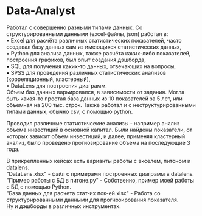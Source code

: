 # Data-Analyst

Работал с совершенно разными типами данных. Со структурированными данными (excel-файлы, json) работал в:  
• Excel для расчёта различных статистических показателей, часто создавал базу данных сам из имеющихся статистических данных,  
• Python для анализа данных, также расчёта каких-либо показателей, построения графиков, был опыт создания дэшборда,  
• SQL для получения каких-то данных, отвечающих на вопросы,  
• SPSS для проведения различных статистических анализов (корреляционный, кластерный),  
• DataLens для построения диаграмм.  
Объем баз данных варьировался, в зависимости от задания. Могла быть какая-то простая база данных из 10 показателей за 5 лет, или объемная на 200 тыс. строк.
Также работал и с неструктурированными типами данных, обычно csv, с помощью python.  

Проводил различные статистичсекие анализы - например анализ объема инвестиций в основной капитал. Были найдены показатели, от которых зависит объем инвестиций, и далее, применяя кластерный анализ, было проведено прогнозирование объема на последующие 3 года.  

В прикрепленных кейсах есть варианты работы с экселем, питоном и datalens.  
"DataLens.xlsx" - файл с примерами построенных диаграмм в datalens.  
"Пример работы с БД в питоне.py" - Собственно, пример моей работы с БД с помощью Python.  
"База данных для расчета стат-их пок-ей.xlsx" - Работа со структурированными данными для прогнозирования показателя.  
Ну и дэшборды в различных инструментах.
